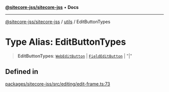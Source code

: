 [**@sitecore-jss/sitecore-jss**](../../README.md) • **Docs**

***

[@sitecore-jss/sitecore-jss](../../README.md) / [utils](../README.md) / EditButtonTypes

# Type Alias: EditButtonTypes

> **EditButtonTypes**: [`WebEditButton`](WebEditButton.md) \| [`FieldEditButton`](FieldEditButton.md) \| "\|"

## Defined in

[packages/sitecore-jss/src/editing/edit-frame.ts:73](https://github.com/Sitecore/jss/blob/e846f486ba4fde6c8c1b45e6e57475c6839dad97/packages/sitecore-jss/src/editing/edit-frame.ts#L73)
